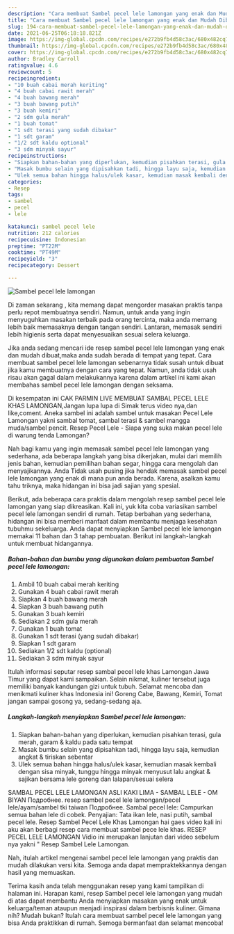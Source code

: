 ```yaml
---
description: "Cara membuat Sambel pecel lele lamongan yang enak dan Mudah Dibuat"
title: "Cara membuat Sambel pecel lele lamongan yang enak dan Mudah Dibuat"
slug: 194-cara-membuat-sambel-pecel-lele-lamongan-yang-enak-dan-mudah-dibuat
date: 2021-06-25T06:18:18.821Z
image: https://img-global.cpcdn.com/recipes/e272b9fb4d58c3ac/680x482cq70/sambel-pecel-lele-lamongan-foto-resep-utama.jpg
thumbnail: https://img-global.cpcdn.com/recipes/e272b9fb4d58c3ac/680x482cq70/sambel-pecel-lele-lamongan-foto-resep-utama.jpg
cover: https://img-global.cpcdn.com/recipes/e272b9fb4d58c3ac/680x482cq70/sambel-pecel-lele-lamongan-foto-resep-utama.jpg
author: Bradley Carroll
ratingvalue: 4.6
reviewcount: 5
recipeingredient:
- "10 buah cabai merah keriting"
- "4 buah cabai rawit merah"
- "4 buah bawang merah"
- "3 buah bawang putih"
- "3 buah kemiri"
- "2 sdm gula merah"
- "1 buah tomat"
- "1 sdt terasi yang sudah dibakar"
- "1 sdt garam"
- "1/2 sdt kaldu optional"
- "3 sdm minyak sayur"
recipeinstructions:
- "Siapkan bahan-bahan yang diperlukan, kemudian pisahkan terasi, gula merah, garam &amp; kaldu pada satu tempat"
- "Masak bumbu selain yang dipisahkan tadi, hingga layu saja, kemudian angkat &amp; tiriskan sebentar"
- "Ulek semua bahan hingga halus/ulek kasar, kemudian masak kembali dengan sisa minyak, tunggu hingga minyak menyusut lalu angkat &amp; sajikan bersama lele goreng dan lalapan/sesuai selera"
categories:
- Resep
tags:
- sambel
- pecel
- lele

katakunci: sambel pecel lele 
nutrition: 212 calories
recipecuisine: Indonesian
preptime: "PT22M"
cooktime: "PT49M"
recipeyield: "3"
recipecategory: Dessert

---
```



![Sambel pecel lele lamongan](https://img-global.cpcdn.com/recipes/e272b9fb4d58c3ac/680x482cq70/sambel-pecel-lele-lamongan-foto-resep-utama.jpg)

Di zaman  sekarang , kita memang dapat mengorder masakan praktis tanpa perlu repot membuatnya sendiri. Namun, untuk anda yang ingin menyuguhkan masakan terbaik pada orang tercinta, maka anda memang lebih baik memasaknya dengan tangan sendiri. Lantaran, memasak sendiri lebih higienis serta dapat menyesuaikan sesuai selera keluarga.

Jika anda sedang mencari ide resep sambel pecel lele lamongan yang enak dan mudah dibuat,maka anda sudah berada di tempat yang tepat. Cara membuat sambel pecel lele lamongan  sebenarnya tidak susah untuk dibuat jika kamu membuatnya dengan cara yang tepat. Namun, anda tidak usah risau akan gagal dalam melakukannya 
karena dalam artikel ini kami akan membahas sambel pecel lele lamongan dengan seksama.  

Di kesempatan ini CAK PARMIN LIVE MEMBUAT SAMBAL PECEL LELE KHAS LAMONGAN,Jangan lupa lupa di Simak terus video nya,dan like,coment. Aneka sambel ini adalah sambel untuk masakan Pecel Lele Lamongan yakni sambal tomat, sambal terasi &amp; sambel mangga muda/sambel pencit. Resep Pecel Lele - Siapa yang suka makan pecel lele di warung tenda Lamongan?

Nah bagi kamu yang ingin memasak sambel pecel lele lamongan yang sederhana, ada beberapa langkah yang bisa dikerjakan, mulai dari memilih jenis bahan, kemudian pemilihan bahan segar, hingga cara mengolah dan menyajikannya. Anda Tidak usah pusing jika hendak memasak sambel pecel lele lamongan yang enak di mana pun anda berada. Karena, asalkan kamu  tahu triknya, maka hidangan ini bisa jadi sajian yang spesial.

Berikut, ada beberapa cara praktis  dalam mengolah resep sambel pecel lele lamongan yang siap dikreasikan. Kali ini, yuk kita coba variasikan sambel pecel lele lamongan sendiri di rumah. Tetap berbahan yang sederhana, hidangan ini bisa memberi manfaat dalam membantu menjaga kesehatan tubuhmu sekeluarga. Anda dapat menyiapkan Sambel pecel lele lamongan memakai 11 bahan dan 3 tahap pembuatan. Berikut ini langkah-langkah untuk membuat hidangannya.

<!--inarticleads1-->

##### Bahan-bahan dan bumbu yang digunakan dalam pembuatan Sambel pecel lele lamongan:

1. Ambil 10 buah cabai merah keriting
1. Gunakan 4 buah cabai rawit merah
1. Siapkan 4 buah bawang merah
1. Siapkan 3 buah bawang putih
1. Gunakan 3 buah kemiri
1. Sediakan 2 sdm gula merah
1. Gunakan 1 buah tomat
1. Gunakan 1 sdt terasi (yang sudah dibakar)
1. Siapkan 1 sdt garam
1. Sediakan 1/2 sdt kaldu (optional)
1. Sediakan 3 sdm minyak sayur


Itulah informasi seputar resep sambal pecel lele khas Lamongan Jawa Timur yang dapat kami sampaikan. Selain nikmat, kuliner tersebut juga memiliki banyak kandungan gizi untuk tubuh. Selamat mencoba dan menikmati kuliner khas Indonesia ini! Goreng Cabe, Bawang, Kemiri, Tomat jangan sampai gosong ya, sedang-sedang aja. 

<!--inarticleads2-->

##### Langkah-langkah menyiapkan Sambel pecel lele lamongan:

1. Siapkan bahan-bahan yang diperlukan, kemudian pisahkan terasi, gula merah, garam &amp; kaldu pada satu tempat
1. Masak bumbu selain yang dipisahkan tadi, hingga layu saja, kemudian angkat &amp; tiriskan sebentar
1. Ulek semua bahan hingga halus/ulek kasar, kemudian masak kembali dengan sisa minyak, tunggu hingga minyak menyusut lalu angkat &amp; sajikan bersama lele goreng dan lalapan/sesuai selera


SAMBAL PECEL LELE LAMONGAN ASLI KAKI LIMA - SAMBAL LELE - OM BIYAN Подробнее. resep sambel pecel lele lamongan/pecel lele/ayam/sambel tki taiwan Подробнее. Sambal pecel lele: Campurkan semua bahan lele di cobek. Penyajian: Tata ikan lele, nasi putih, sambal pecel lele. Resep Sambel Pecel Lele Khas Lamongan hai gaes video kali ini aku akan berbagi resep cara membuat sambel pece lele khas. RESEP PECEL LELE LAMONGAN Vidio ini merupakan lanjutan dari video sebelum nya yakni &#34; Resep Sambel Lele Lamongan. 

Nah, itulah artikel mengenai  sambel pecel lele lamongan  yang praktis dan mudah dilakukan versi kita. Semoga anda dapat mempraktekkannya dengan hasil yang memuaskan. 

Terima kasih anda telah menggunakan resep yang kami tampilkan di halaman ini. Harapan kami, resep  Sambel pecel lele lamongan yang mudah di atas dapat membantu Anda menyiapkan masakan yang enak untuk keluarga/teman ataupun menjadi inspirasi dalam berbisnis kuliner. Gimana nih? Mudah bukan? Itulah cara membuat sambel pecel lele lamongan yang bisa Anda praktikkan di rumah. Semoga bermanfaat dan selamat mencoba!

